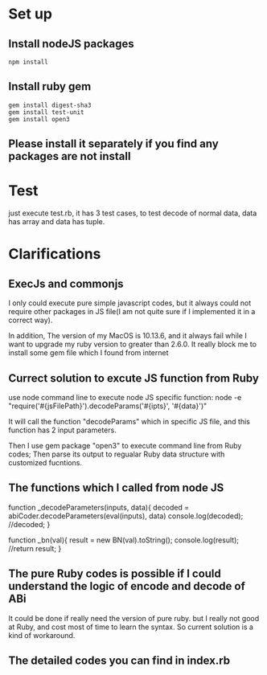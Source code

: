 # Set up
## Install nodeJS packages
    npm install

## Install ruby gem
    gem install digest-sha3
    gem install test-unit
    gem install open3

## Please install it separately if you find any packages are not install

# Test
just execute test.rb, it has 3 test cases, to test decode of normal data, data has array and data has tuple.

# Clarifications
## ExecJs and commonjs
I only could execute pure simple javascript codes, but it always could not require other packages in JS file(I am not quite sure if I implemented it in a correct way). 

In addition, The version of my MacOS is 10.13.6, and it always fail while I want to upgrade my ruby version to greater than 2.6.0. It really block me to install some gem file which I found from internet

## Currect solution to excute JS function from Ruby
use node command line to execute node JS specific function:
    node -e "require('#{jsFilePath}').decodeParams('#{ipts}', '#{data}')"

It will call the function "decodeParams" which in specific JS file, and this function has 2 input parameters.

Then I use gem package "open3" to execute command line from Ruby codes; Then parse its output to regualar Ruby data structure with customized fucntions.

## The functions which I called from node JS
function _decodeParameters(inputs, data){
  decoded = abiCoder.decodeParameters(eval(inputs), data)
  console.log(decoded);
  //decoded;
}

function _bn(val){
  result = new BN(val).toString();
  console.log(result);
  //return result;
}

## The pure Ruby codes is possible if I could understand the logic of encode and decode of ABi
It could be done if really need the version of pure ruby. but I really not good at Ruby, and cost most of time to learn the syntax. So current solution is a kind of workaround. 


## The detailed codes you can find in index.rb